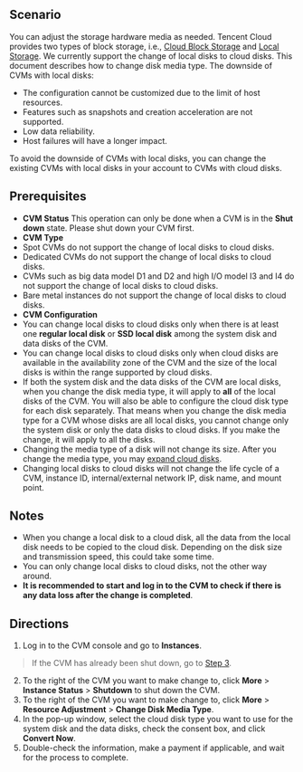 
## Scenario
You can adjust the storage hardware media as needed.
Tencent Cloud provides two types of block storage, i.e., [Cloud Block Storage](https://intl.cloud.tencent.com/document/product/213/4953) and [Local Storage](https://intl.cloud.tencent.com/document/product/213/5798). We currently support the change of local disks to cloud disks. This document describes how to change disk media type.
The downside of CVMs with local disks:
- The configuration cannot be customized due to the limit of host resources.
- Features such as snapshots and creation acceleration are not supported.
- Low data reliability.
- Host failures will have a longer impact.

To avoid the downside of CVMs with local disks, you can change the existing CVMs with local disks in your account to CVMs with cloud disks.

<span id="LocalDiskPrecondition"></span>
## Prerequisites
- **CVM Status**
 This operation can only be done when a CVM is in the **Shut down** state. Please shut down your CVM first.
- **CVM Type**
 - Spot CVMs do not support the change of local disks to cloud disks.
 - Dedicated CVMs do not support the change of local disks to cloud disks.
 - CVMs such as big data model D1 and D2 and high I/O model I3 and I4 do not support the change of local disks to cloud disks.
 - Bare metal instances do not support the change of local disks to cloud disks.
- **CVM Configuration**
 - You can change local disks to cloud disks only when there is at least one **regular local disk** or **SSD local disk** among the system disk and data disks of the CVM.
 - You can change local disks to cloud disks only when cloud disks are available in the availability zone of the CVM and the size of the local disks is within the range supported by cloud disks.
 - If both the system disk and the data disks of the CVM are local disks, when you change the disk media type, it will apply to **all** of the local disks of the CVM. You will also be able to configure the cloud disk type for each disk separately.
 That means when you change the disk media type for a CVM whose disks are all local disks, you cannot change only the system disk or only the data disks to cloud disks. If you make the change, it will apply to all the disks.
 - Changing the media type of a disk will not change its size. After you change the media type, you may [expand cloud disks](https://intl.cloud.tencent.com/document/product/362/5747).
 - Changing local disks to cloud disks will not change the life cycle of a CVM, instance ID, internal/external network IP, disk name, and mount point.

<span id="LocalDiskNotice"></span>
## Notes

- When you change a local disk to a cloud disk, all the data from the local disk needs to be copied to the cloud disk. Depending on the disk size and transmission speed, this could take some time. 
- You can only change local disks to cloud disks, not the other way around.
- **It is recommended to start and log in to the CVM to check if there is any data loss after the change is completed**.

## Directions
1. Log in to the CVM console and go to **Instances**.
> If the CVM has already been shut down, go to [Step 3](#step3).
2. To the right of the CVM you want to make change to, click **More** > **Instance Status** > **Shutdown** to shut down the CVM.
<span id="step3"></span>
3. To the right of the CVM you want to make change to, click **More** > **Resource Adjustment** > **Change Disk Media Type**.
4. In the pop-up window, select the cloud disk type you want to use for the system disk and the data disks, check the consent box, and click **Convert Now**.
5. Double-check the information, make a payment if applicable, and wait for the process to complete.
 
